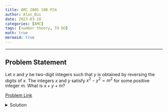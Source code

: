 ```yaml
---
title: AMC 2005 10B P24    
author: Alan_Bui    
date: 2023-03-10
categories: [AMC]
tags: [number theory, TO DO]
math: true    
mermaid: true  
---
```


---
## Problem Statement

Let $x$ and $y$ be two-digit integers such that $y$ is obtained by reversing the digits of $x$. The integers $x$ and $y$ satisfy $x^2 - y^2 = m^2$ for some positive integer $m$. What is $x + y + m$?

[Problem Link](https://artofproblemsolving.com/wiki/index.php/2005_AMC_10B_Problems/Problem_24)

<details>
<summary> Solution </summary>

</details>

